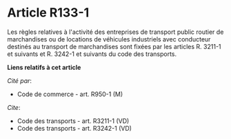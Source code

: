 # Article R133-1

Les règles relatives à l'activité des entreprises de transport public routier de marchandises ou de locations de véhicules
industriels avec conducteur destinés au transport de marchandises sont fixées par les articles R. 3211-1 et suivants et R.
3242-1 et suivants du code des transports.

**Liens relatifs à cet article**

_Cité par_:

  - Code de commerce - art. R950-1 (M)

_Cite_:

  - Code des transports - art. R3211-1 (VD)
  - Code des transports - art. R3242-1 (VD)
